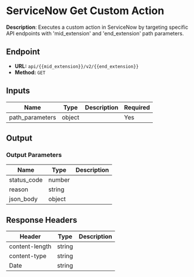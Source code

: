 # ServiceNow Get Custom Action

**Description**: Executes a custom action in ServiceNow by targeting specific API endpoints with 'mid_extension' and 'end_extension' path parameters.

## Endpoint

- **URL:** `api/{{mid_extension}}/v2/{{end_extension}}`
- **Method:** `GET`
## Inputs

| Name | Type | Description | Required |
|------|------|-------------|----------|
| path_parameters | object |  | Yes |
## Output

### Output Parameters

| Name | Type | Description |
|------|------|-------------|
| status_code | number |  |
| reason | string |  |
| json_body | object |  |
## Response Headers

| Header | Type | Description |
|--------|------|-------------|
| content-length | string |  |
| content-type | string |  |
| Date | string |  |